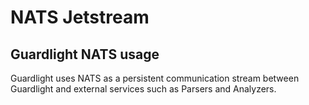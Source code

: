 # NATS Jetstream

## Guardlight NATS usage

Guardlight uses NATS as a persistent communication stream between Guardlight and external services such as Parsers and Analyzers.
